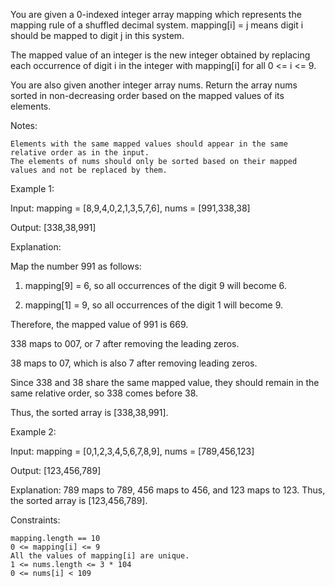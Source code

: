 

You are given a 0-indexed integer array mapping which represents the mapping rule of a shuffled decimal system. mapping[i] = j means digit i should be mapped to digit j in this system.

The mapped value of an integer is the new integer obtained by replacing each occurrence of digit i in the integer with mapping[i] for all 0 <= i <= 9.

You are also given another integer array nums. Return the array nums sorted in non-decreasing order based on the mapped values of its elements.

Notes:

    Elements with the same mapped values should appear in the same relative order as in the input.
    The elements of nums should only be sorted based on their mapped values and not be replaced by them.

 

Example 1:

Input: mapping = [8,9,4,0,2,1,3,5,7,6], nums = [991,338,38]

Output: [338,38,991]

Explanation: 

Map the number 991 as follows:

1. mapping[9] = 6, so all occurrences of the digit 9 will become 6.

2. mapping[1] = 9, so all occurrences of the digit 1 will become 9.

Therefore, the mapped value of 991 is 669.

338 maps to 007, or 7 after removing the leading zeros.

38 maps to 07, which is also 7 after removing leading zeros.

Since 338 and 38 share the same mapped value, they should remain in the same relative order, so 338 comes before 38.

Thus, the sorted array is [338,38,991].

Example 2:

Input: mapping = [0,1,2,3,4,5,6,7,8,9], nums = [789,456,123]

Output: [123,456,789]

Explanation: 789 maps to 789, 456 maps to 456, and 123 maps to 123. Thus, the sorted array is [123,456,789].

 

Constraints:

    mapping.length == 10
    0 <= mapping[i] <= 9
    All the values of mapping[i] are unique.
    1 <= nums.length <= 3 * 104
    0 <= nums[i] < 109

